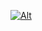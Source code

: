[![Alt](https://media.giphy.com/media/StQirtjdSLvhtqRiUE/giphy.gif)](https://npkeerthi.github.io/Neon-Passion-Scroll/ScrollTech/)

